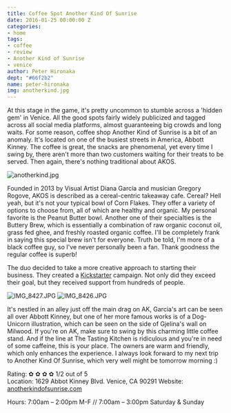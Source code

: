 ```yaml
---
title: Coffee Spot Another Kind Of Sunrise
date: 2016-01-25 00:00:00 Z
categories:
- home
tags:
- coffee
- review
- Another Kind of Sunrise
- venice
author: Peter Hironaka
dept: "#66f2b2"
name: peter-hironaka
img: anotherkind.jpg
---
```


At this stage in the game, it's pretty uncommon to stumble across a 'hidden gem' in Venice. All the good spots fairly widely publicized and tagged across all social media platforms, almost guaranteeing big crowds and long waits. For some reason, coffee shop Another Kind of Sunrise is a bit of an anomaly. It's located on one of the busiest streets in America, Abbott Kinney. The coffee is great, the snacks are phenomenal, yet every time I swing by, there aren't more than two customers waiting for their treats to be served. Then again, there's nothing traditional about AKOS.

![anotherkind.jpg](/uploads/anotherkind.jpg)

Founded in 2013 by Visual Artist Diana Garcia and musician Gregory Rogove, AKOS is described as a cereal-centric takeaway cafe. Cereal? Hell yeah, but it's not your typical bowl of Corn Flakes. They offer a variety of options to choose from, all of which are healthy and organic. My personal favorite is the Peanut Butter bowl. Another one of their specialties is the Buttery Brew, which is essentially a combination of raw organic coconut oil, grass fed ghee, and freshly roasted organic coffee. I'll be completely frank in saying this special brew isn't for everyone. Truth be told, I'm more of a black coffee guy, so I've never personally been a fan. Thank goodness the regular coffee is superb!

The duo decided to take a more creative approach to starting their business. They created a [Kickstarter](https://www.kickstarter.com/projects/akosunrise/another-kind-of-sunrise) campaign. Not only did they exceed their goal, but they received support from hundreds of people.

![IMG_8427.JPG](/uploads/IMG_8427.JPG)
![IMG_8426.JPG](/uploads/IMG_8426.JPG)

It's nestled in an alley just off the main drag on AK,  Garcia's art can be seen all over Abbott Kinney, but one of her more famous works is of a Dog-Unicorn illustration, which can be seen on the side of Gjelina's wall on Milwood. If you're on AK, make sure to swing by this charming little coffee stand. And if the line at The Tasting Kitchen is ridiculous and you're in need of some caffeine, this is your place.  The owners are warm and friendly, which only enhances the experience. I always look forward to my next trip to Another Kind Of Sunrise, which very well might be tomorrow morning :)

Rating: &#10047; &#10047; &#10047; &#10047; 1/2 out of 5  
Location: 1629 Abbot Kinney Blvd. Venice, CA 90291
Website: [anotherkindofsunrise.com](http://www.anotherkindofsunrise.com)

Hours: 7:00am – 2:00pm M-F // 7:00am – 3:00pm Saturday & Sunday
